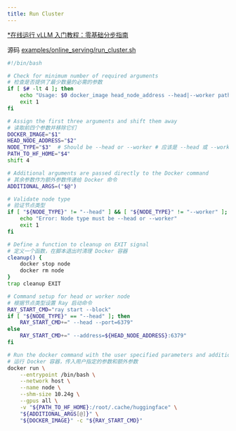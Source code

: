 ```yaml
---
title: Run Cluster
---
```


[*在线运行 vLLM 入门教程：零基础分步指南](https://openbayes.com/console/public/tutorials/rXxb5fZFr29?utm_source=vLLM-CNdoc&utm_medium=vLLM-CNdoc-V1&utm_campaign=vLLM-CNdoc-V1-25ap)

源码 [examples/online_serving/run_cluster.sh](https://github.com/vllm-project/vllm/blob/main/examples/online_serving/run_cluster.sh)

```bash
#!/bin/bash

# Check for minimum number of required arguments
# 检查是否提供了最少数量的必需的参数
if [ $# -lt 4 ]; then
    echo "Usage: $0 docker_image head_node_address --head|--worker path_to_hf_home [additional_args...]"
    exit 1
fi

# Assign the first three arguments and shift them away
# 读取前四个参数并移除它们
DOCKER_IMAGE="$1"
HEAD_NODE_ADDRESS="$2"
NODE_TYPE="$3"  # Should be --head or --worker # 应该是 --head 或 --worker
PATH_TO_HF_HOME="$4"
shift 4

# Additional arguments are passed directly to the Docker command
# 其余参数作为额外参数传递给 Docker 命令
ADDITIONAL_ARGS=("$@")

# Validate node type
# 验证节点类型
if [ "${NODE_TYPE}" != "--head" ] && [ "${NODE_TYPE}" != "--worker" ]; then
    echo "Error: Node type must be --head or --worker"
    exit 1
fi

# Define a function to cleanup on EXIT signal
# 定义一个函数，在脚本退出时清理 Docker 容器
cleanup() {
    docker stop node
    docker rm node
}
trap cleanup EXIT

# Command setup for head or worker node
# 根据节点类型设置 Ray 启动命令
RAY_START_CMD="ray start --block"
if [ "${NODE_TYPE}" == "--head" ]; then
    RAY_START_CMD+=" --head --port=6379"
else
    RAY_START_CMD+=" --address=${HEAD_NODE_ADDRESS}:6379"
fi

# Run the docker command with the user specified parameters and additional arguments
# 运行 Docker 容器，传入用户指定的参数和额外参数
docker run \
    --entrypoint /bin/bash \
    --network host \
    --name node \
    --shm-size 10.24g \
    --gpus all \
    -v "${PATH_TO_HF_HOME}:/root/.cache/huggingface" \
    "${ADDITIONAL_ARGS[@]}" \
    "${DOCKER_IMAGE}" -c "${RAY_START_CMD}"

```
